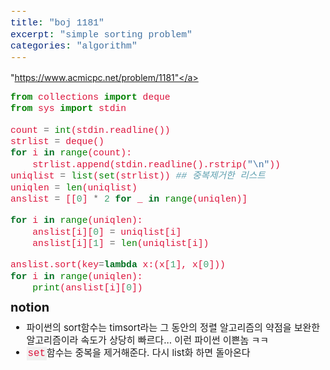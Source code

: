 ```yaml
---
title: "boj 1181"
excerpt: "simple sorting problem"
categories: "algorithm"
---
```

<style>
code {
  font-family: Consolas,"courier new";
  color: crimson;
  background-color: #f1f1f1;
  padding: 2px;
  font-size: 105%;
}
</style>

<a herf = "https://www.acmicpc.net/problem/1181">"https://www.acmicpc.net/problem/1181"</a>

```python
from collections import deque
from sys import stdin

count = int(stdin.readline())
strlist = deque()
for i in range(count):
    strlist.append(stdin.readline().rstrip("\n"))
uniqlist = list(set(strlist)) ## 중복제거한 리스트 
uniqlen = len(uniqlist)
anslist = [[0] * 2 for _ in range(uniqlen)]

for i in range(uniqlen):
    anslist[i][0] = uniqlist[i] 
    anslist[i][1] = len(uniqlist[i])

anslist.sort(key=lambda x:(x[1], x[0]))
for i in range(uniqlen):
    print(anslist[i][0])
```

<div style = "font-size: 20px; line-height: 15px;">
<strong>notion</strong><br>
</div>

<div style = "font-size: 15px; line-height: 20px;">
<ul>
<li>파이썬의 sort함수는 timsort라는 그 동안의 정렬 알고리즘의 약점을 보완한 알고리즘이라 속도가 상당히 빠르다... 이런 파이썬 이쁜놈 ㅋㅋ</li>
<li><code>set</code>함수는 중복을 제거해준다. 다시 list화 하면 돌아온다</li>
</ul>